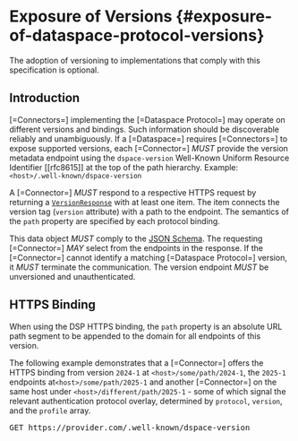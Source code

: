 # Exposure of Versions {#exposure-of-dataspace-protocol-versions}

The adoption of versioning to implementations that comply with this specification is optional.

## Introduction 

[=Connectors=] implementing the [=Dataspace Protocol=] may operate on different versions and bindings. Such information should be discoverable reliably and unambiguously. If a [=Dataspace=] requires [=Connectors=] to expose supported versions, each [=Connector=] _MUST_ provide the version metadata endpoint using the `dspace-version` Well-Known Uniform Resource Identifier [[rfc8615]] at the top of the path hierarchy. Example: `<host>/.well-known/dspace-version`

A [=Connector=] _MUST_ respond to a respective HTTPS request by returning a [`VersionResponse`](#VersionResponse-table)
with at least one item. The item connects the version tag (`version` attribute) with a path to the endpoint.
The semantics of the `path` property are specified by each protocol binding.

This data object _MUST_ comply to the [JSON Schema](message/schema/protocol-version-schema.json). The requesting [=Connector=] _MAY_ select from the endpoints in the response. If the [=Connector=] cannot identify a matching [=Dataspace Protocol=] version, it _MUST_ terminate the communication. The version endpoint _MUST_ be unversioned and unauthenticated.

## HTTPS Binding

When using the DSP HTTPS binding, the `path` property is an absolute URL path segment to be appended to the domain for all endpoints of this version.

The following example demonstrates that a [=Connector=] offers the HTTPS binding from version `2024-1` at
`<host>/some/path/2024-1`, the `2025-1` endpoints at`<host>/some/path/2025-1` and another [=Connector=] on the same host under `<host>/different/path/2025-1` - some of which signal the relevant authentication protocol overlay, determined by `protocol`, `version`, and the `profile` array.

<aside class="example" title="well-known version endpoint (HTTPS)">
    <pre class="http">GET https://provider.com/.well-known/dspace-version
    </pre>
    <pre class="json" data-include="message/example/protocol-version.json">
    </pre>
</aside>

